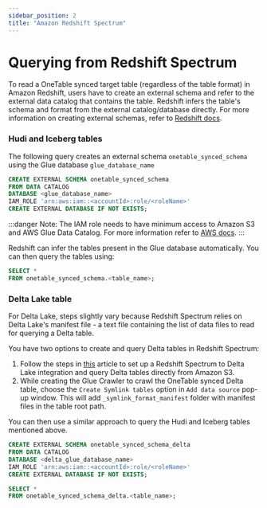 ```yaml
---
sidebar_position: 2
title: "Amazon Redshift Spectrum"
---
```


# Querying from Redshift Spectrum
To read a OneTable synced target table (regardless of the table format) in Amazon Redshift,
users have to create an external schema and refer to the external data catalog that contains the table.
Redshift infers the table's schema and format from the external catalog/database directly.
For more information on creating external schemas, refer to
[Redshift docs](https://docs.aws.amazon.com/redshift/latest/dg/c-spectrum-external-schemas.html#c-spectrum-external-catalogs).

### Hudi and Iceberg tables
The following query creates an external schema `onetable_synced_schema` using the Glue database `glue_database_name`

```sql md title="sql"
CREATE EXTERNAL SCHEMA onetable_synced_schema
FROM DATA CATALOG
DATABASE <glue_database_name>
IAM_ROLE 'arn:aws:iam::<accountId>:role/<roleName>'
CREATE EXTERNAL DATABASE IF NOT EXISTS;
```

:::danger Note:
The IAM role needs to have minimum access to Amazon S3 and AWS Glue Data Catalog. For more information refer to
[AWS docs](https://docs.aws.amazon.com/redshift/latest/dg/c-spectrum-iam-policies.html#spectrum-iam-policies-s3).
:::

Redshift can infer the tables present in the Glue database automatically. You can then query the tables using:

```sql md title="sql"
SELECT *
FROM onetable_synced_schema.<table_name>;
```

### Delta Lake table
For Delta Lake, steps slightly vary because Redshift Spectrum relies on Delta Lake's manifest file - a text
file containing the list of data files to read for querying a Delta table.

You have two options to create and query Delta tables in Redshift Spectrum:
1. Follow the steps in
   [this](https://docs.delta.io/latest/redshift-spectrum-integration.html#set-up-a-redshift-spectrum-to-delta-lake-integration-and-query-delta-tables) 
   article to set up a Redshift Spectrum to Delta Lake integration and query Delta tables directly from Amazon S3.
2. While creating the Glue Crawler to crawl the OneTable synced Delta table, choose the `Create Symlink tables`
   option in `Add data source` pop-up window. This will add `_symlink_format_manifest` folder with manifest files in the table
   root path.

You can then use a similar approach to query the Hudi and Iceberg tables mentioned above.

```sql md title="sql"
CREATE EXTERNAL SCHEMA onetable_synced_schema_delta
FROM DATA CATALOG
DATABASE <delta_glue_database_name>
IAM_ROLE 'arn:aws:iam::<accountId>:role/<roleName>'
CREATE EXTERNAL DATABASE IF NOT EXISTS;
```

```sql md title="sql"
SELECT *
FROM onetable_synced_schema_delta.<table_name>;
```
